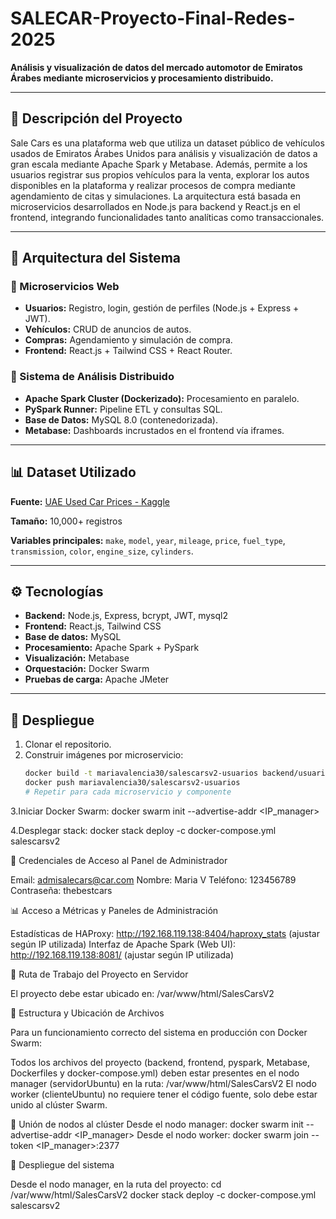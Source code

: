 # SALECAR-Proyecto-Final-Redes-2025

**Análisis y visualización de datos del mercado automotor de Emiratos Árabes mediante microservicios y procesamiento distribuido.**

---

## 🚗 Descripción del Proyecto

Sale Cars es una plataforma web que utiliza un dataset público de vehículos usados de Emiratos Árabes Unidos para análisis y visualización de datos a gran escala mediante Apache Spark y Metabase. Además, permite a los usuarios registrar sus propios vehículos para la venta, explorar los autos disponibles en la plataforma y realizar procesos de compra mediante agendamiento de citas y simulaciones. La arquitectura está basada en microservicios desarrollados en Node.js para backend y React.js en el frontend, integrando funcionalidades tanto analíticas como transaccionales.

---

## 🧩 Arquitectura del Sistema

### 🔹 Microservicios Web
- **Usuarios:** Registro, login, gestión de perfiles (Node.js + Express + JWT).
- **Vehículos:** CRUD de anuncios de autos.
- **Compras:** Agendamiento y simulación de compra.
- **Frontend:** React.js + Tailwind CSS + React Router.

### 🔹 Sistema de Análisis Distribuido
- **Apache Spark Cluster (Dockerizado):** Procesamiento en paralelo.
- **PySpark Runner:** Pipeline ETL y consultas SQL.
- **Base de Datos:** MySQL 8.0 (contenedorizada).
- **Metabase:** Dashboards incrustados en el frontend vía iframes.

---

## 📊 Dataset Utilizado

**Fuente:** [UAE Used Car Prices - Kaggle](https://www.kaggle.com/datasets/alikalwar/uae-used-car-prices-and-features-10k-listings)

**Tamaño:** 10,000+ registros

**Variables principales:** `make`, `model`, `year`, `mileage`, `price`, `fuel_type`, `transmission`, `color`, `engine_size`, `cylinders`.

---

## ⚙️ Tecnologías

- **Backend:** Node.js, Express, bcrypt, JWT, mysql2  
- **Frontend:** React.js, Tailwind CSS  
- **Base de datos:** MySQL  
- **Procesamiento:** Apache Spark + PySpark  
- **Visualización:** Metabase  
- **Orquestación:** Docker Swarm  
- **Pruebas de carga:** Apache JMeter  

---

## 🚀 Despliegue

1. Clonar el repositorio.  
2. Construir imágenes por microservicio:  
   ```bash
   docker build -t mariavalencia30/salescarsv2-usuarios backend/usuarios_src
   docker push mariavalencia30/salescarsv2-usuarios
   # Repetir para cada microservicio y componente

3.Iniciar Docker Swarm:
docker swarm init --advertise-addr <IP_manager>

4.Desplegar stack:
docker stack deploy -c docker-compose.yml salescarsv2

🔐 Credenciales de Acceso al Panel de Administrador

Email: admisalecars@car.com
Nombre: Maria V
Teléfono: 123456789
Contraseña: thebestcars

📊 Acceso a Métricas y Paneles de Administración

Estadísticas de HAProxy:
http://192.168.119.138:8404/haproxy_stats (ajustar según IP utilizada)
Interfaz de Apache Spark (Web UI):
http://192.168.119.138:8081/ (ajustar según IP utilizada)

📁 Ruta de Trabajo del Proyecto en Servidor

El proyecto debe estar ubicado en:
/var/www/html/SalesCarsV2

📁 Estructura y Ubicación de Archivos

Para un funcionamiento correcto del sistema en producción con Docker Swarm:

Todos los archivos del proyecto (backend, frontend, pyspark, Metabase, Dockerfiles y docker-compose.yml) deben estar presentes en el nodo manager (servidorUbuntu) en la ruta:
/var/www/html/SalesCarsV2
El nodo worker (clienteUbuntu) no requiere tener el código fuente, solo debe estar unido al clúster Swarm.

🔄 Unión de nodos al clúster
Desde el nodo manager:
docker swarm init --advertise-addr <IP_manager>
Desde el nodo worker:
docker swarm join --token <token> <IP_manager>:2377

🐳 Despliegue del sistema

Desde el nodo manager, en la ruta del proyecto:
cd /var/www/html/SalesCarsV2
docker stack deploy -c docker-compose.yml salescarsv2


